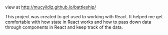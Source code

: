 view at http://mucyildiz.github.io/battleship/

This project was created to get used to working with React. It helped me get comfortable with how state in React works and how to pass down data through components in React and keep track of the data.

